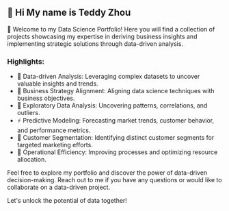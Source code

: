 
## 👋 Hi My name is Teddy Zhou

👋 Welcome to my Data Science Portfolio! Here you will find a collection of projects showcasing my expertise in deriving business insights and implementing strategic solutions through data-driven analysis.

### Highlights:
- 🔭 Data-driven Analysis: Leveraging complex datasets to uncover valuable insights and trends.
- 🌱 Business Strategy Alignment: Aligning data science techniques with business objectives.
- 👯 Exploratory Data Analysis: Uncovering patterns, correlations, and outliers.
- ⚡ Predictive Modeling: Forecasting market trends, customer behavior, and performance metrics.
- 🌱 Customer Segmentation: Identifying distinct customer segments for targeted marketing efforts.
- 🔭 Operational Efficiency: Improving processes and optimizing resource allocation.

Feel free to explore my portfolio and discover the power of data-driven decision-making. Reach out to me if you have any questions or would like to collaborate on a data-driven project.

Let's unlock the potential of data together!
